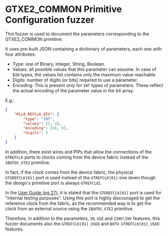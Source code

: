 GTXE2\_COMMON Primitive Configuration fuzzer
============================================

This fuzzer is used to document the parameters corresponding to the GTXE2\_COMMON primitive.

It uses pre-built JSON containing a dictionary of parameters, each one with four attributes:

- Type: one of Binary, Integer, String, Boolean.
- Values: all possible values that this parameter can assume. In case of `BIN` types, the values list contains only the maximum value reachable.
- Digits: number of digits (or bits) required to use a parameter.
- Encoding: This is present only for `INT` types of parameters. These reflect the actual encoding of the parameter value in the bit array.

E.g.:

```json
{
    "PLL0_REFCLK_DIV": {
        "type": "INT",
        "values": [1, 2],
        "encoding": [16, 0],
        "digits": 5
    }
}
```

In addition, there exist wires and PIPs that allow the connections of the `GTREFCLK` ports to clocks coming from the device fabric instead of the `IBUFDS_GTE2` primitive.

In fact, if the clock comes from the device fabric, the physical `GTGREFCLK[01]` port is used instead of the `GTREFCLK[01]` one (even though the design's primitive port is always `GTREFCLK`).

In the [User Guide (pg 27)](https://www.xilinx.com/support/documentation/user_guides/ug482_7Series_GTX_Transceivers.pdf), it is stated that the `GTGREFCLK[01]` port is used for "internal testing purposes".
Using this port is highly discouraged to get the reference clock from the fabric, as the recommended way is to get the clock from an external source using the `IBUFDS_GTE2` primitive.

Therefore, in addition to the parameters, `IN_USE` and `ZINV\INV` features, this fuzzer documents also the `GTREFCLK[01]_USED` and `BOTH_GTREFCLK[01]_USED` features.
